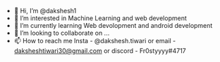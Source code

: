 - 👋 Hi, I’m @dakshesh1
- 👀 I’m interested in Machine Learning and web development
- 🌱 I’m currently learning Web devolopment and android development
- 💞️ I’m looking to collaborate on ...
- 📫 How to reach me Insta - @dakshesh.tiwari or email - daksheshtiwari30@gmail.com or discord - Fr0styyyy#4717

<!---
dakshesh1/dakshesh1 is a ✨ special ✨ repository because its `README.md` (this file) appears on your GitHub profile.
You can click the Preview link to take a look at your changes.
--->
